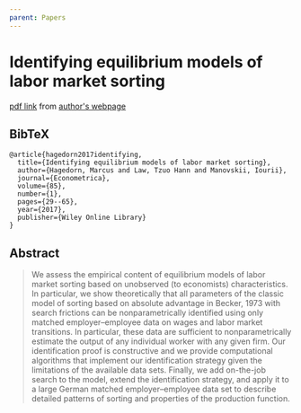 ```yaml
---
parent: Papers
---
```


# Identifying equilibrium models of labor market sorting

[pdf link](https://www.sas.upenn.edu/~manovski/papers/Identifying_Sorting.pdf) 
from [author's webpage](https://www.sas.upenn.edu/~manovski/research.html)


## BibTeX
```
@article{hagedorn2017identifying,
  title={Identifying equilibrium models of labor market sorting},
  author={Hagedorn, Marcus and Law, Tzuo Hann and Manovskii, Iourii},
  journal={Econometrica},
  volume={85},
  number={1},
  pages={29--65},
  year={2017},
  publisher={Wiley Online Library}
}
```

## Abstract

> We assess the empirical content of equilibrium models of labor market sorting based on unobserved (to economists) characteristics. In particular, we show theoretically that all parameters of the classic model of sorting based on absolute advantage in Becker, 1973 with search frictions can be nonparametrically identified using only matched employer–employee data on wages and labor market transitions. In particular, these data are sufficient to nonparametrically estimate the output of any individual worker with any given firm. Our identification proof is constructive and we provide computational algorithms that implement our identification strategy given the limitations of the available data sets. Finally, we add on-the-job search to the model, extend the identification strategy, and apply it to a large German matched employer–employee data set to describe detailed patterns of sorting and properties of the production function.